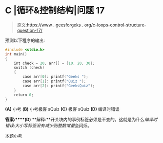 # C |循环&控制结构|问题 17

> 原文:[https://www . geesforgeks . org/c-loops-control-structure-question-17/](https://www.geeksforgeeks.org/c-loops-control-structure-question-17/)

预测以下程序的输出:

```cpp
#include <stdio.h>
int main()
{
    int check = 20, arr[] = {10, 20, 30};
    switch (check)
    {
        case arr[0]: printf("Geeks ");
        case arr[1]: printf("Quiz ");
        case arr[2]: printf("GeeksQuiz");
    }
    return 0;
}
```

**(A)** 小考
**(B)** 小考极客 sQuiz
**(C)** 极客 sQuiz
**(D)** 编译时错误

**答案:****(D)**
**解释:**开关块内的事例标签必须是不变的。这就是为什么*编译时错误:大小写标签没有减少到整数常量*会闪烁。

[本题小考](https://www.geeksforgeeks.org/quiz-corner-gq/)